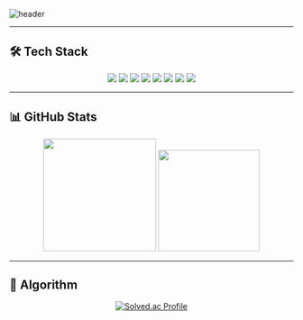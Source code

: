 <!-- 헤더 -->
![header](https://capsule-render.vercel.app/api?type=waving&color=auto&height=300&section=header&text=tomchaccom&fontSize=90&animation=fadeIn&fontAlignY=38&desc=Welcome%20to%20my%20GitHub%20Profile!&descAlignY=51&descAlign=62)

---

## 🛠️ Tech Stack
<p align="center">
  <img src="https://img.shields.io/badge/java-%23007396.svg?&style=for-the-badge&logo=java&logoColor=white" />
  <img src="https://img.shields.io/badge/python-%233776AB.svg?&style=for-the-badge&logo=python&logoColor=white" />
  <img src="https://img.shields.io/badge/spring-%236DB33F.svg?&style=for-the-badge&logo=spring&logoColor=white" />
  <img src="https://img.shields.io/badge/Spring Boot-%236DB33F.svg?&style=for-the-badge&logo=springboot&logoColor=white" />
  <img src="https://img.shields.io/badge/LangChain-%231C3C3C.svg?&style=for-the-badge&logo=langchain&logoColor=white" />
  <img src="https://img.shields.io/badge/LangGraph-%231C3C3C.svg?&style=for-the-badge&logo=langchain&logoColor=white" />
  <img src="https://img.shields.io/badge/mysql-%234479A1.svg?&style=for-the-badge&logo=mysql&logoColor=white" />
  <img src="https://img.shields.io/badge/amazon aws-%23232F3E.svg?&style=for-the-badge&logo=amazonaws&logoColor=white" />
</p>

---

## 📊 GitHub Stats
<p align="center">
  <img src="https://github-readme-stats.vercel.app/api?username=tomchaccom&show_icons=true&theme=radical&show=reviews,prs_merged,prs_merged_percentage" height="200em"/>
  <img src="https://github-readme-stats.vercel.app/api/top-langs/?username=tomchaccom&layout=compact&theme=radical" height="180em"/>
</p>

---

## 🎯 Algorithm
<p align="center">
  <a href="https://solved.ac/tomchaccom">
    <img src="http://mazassumnida.wtf/api/v2/generate_badge?boj=tomchaccom" alt="Solved.ac Profile"/>
  </a>
</p>
